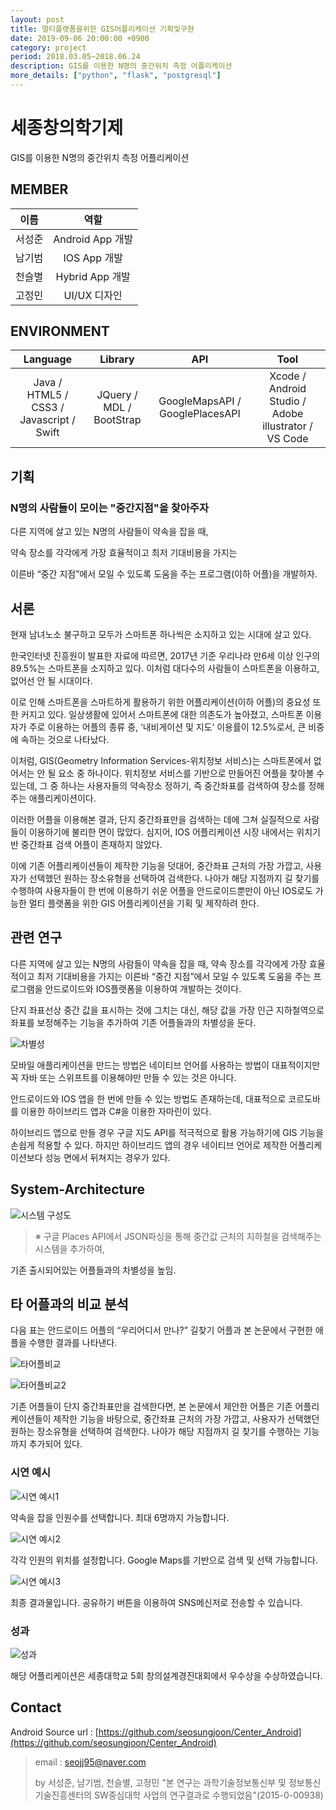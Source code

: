 ```yaml
---
layout: post
title: 멀티플랫폼을위한 GIS어플리케이션 기획및구현
date: 2019-09-06 20:00:00 +0900
category: project
period: 2018.03.05~2018.06.24
description: GIS를 이용한 N명의 중간위치 측정 어플리케이션
more_details: ["python", "flask", "postgresql"]
---
```


# 세종창의학기제

GIS를 이용한 N명의 중간위치 측정 어플리케이션

## MEMBER

이름 | 역할
:--: | :--:
서성준 | Android App 개발
남기범 | IOS App 개발
천슬별 | Hybrid App 개발
고정민 | UI/UX 디자인

## ENVIRONMENT

Language | Library | API | Tool
:---: | :---: | :---: | :---:
Java / HTML5 / CSS3 / Javascript / Swift | JQuery / MDL / BootStrap | GoogleMapsAPI / GooglePlacesAPI | Xcode / Android Studio / Adobe illustrator / VS Code

## 기획

### N명의 사람들이 모이는 "중간지점"을 찾아주자

다른 지역에 살고 있는 N명의 사람들이 약속을 잡을 때,

약속 장소를 각각에게 가장 효율적이고 최저 기대비용을 가지는 

이른바 “중간 지점”에서 모일 수 있도록 도움을 주는 프로그램(이하 어플)을 개발하자.

## 서론

현재 남녀노소 불구하고 모두가 스마트폰 하나씩은 소지하고 있는 시대에 살고 있다. 

한국인터넷 진흥원이 발표한 자료에 따르면, 2017년 기준 우리나라 만6세 이상 인구의 89.5%는 스마트폰을 소지하고 있다. 이처럼 대다수의 사람들이 스마트폰을 이용하고, 없어선 안 될 시대이다. 

이로 인해 스마트폰을 스마트하게 활용하기 위한 어플리케이션(이하 어플)의 중요성 또한 커지고 있다. 
일상생활에 있어서 스마트폰에 대한 의존도가 높아졌고, 스마트폰 이용자가 주로 이용하는 어플의 종류 중, ‘내비게이션 및 지도’ 이용률이 12.5%로서, 큰 비중에 속하는 것으로 나타났다. 

이처럼, GIS(Geometry Information Services-위치정보 서비스)는 스마트폰에서 없어서는 안 될 요소 중 하나이다. 위치정보 서비스를 기반으로 만들어진 어플을 찾아볼 수 있는데, 그 중 하나는 사용자들의 약속장소 정하기, 즉 중간좌표를 검색하여 장소를 정해주는 애플리케이션이다.

이러한 어플을 이용해본 결과, 단지 중간좌표만을 검색하는 데에 그쳐 실질적으로 사람들이 이용하기에 불리한 면이 많았다. 심지어, IOS 어플리케이션 시장 내에서는 위치기반 중간좌표 검색 어플이 존재하지 않았다.

이에 기존 어플리케이션들이 제작한 기능을 덧대어, 중간좌표 근처의 가장 가깝고, 사용자가 선택했던 원하는 장소유형을 선택하여 검색한다. 나아가 해당 지점까지 길 찾기를 수행하여 사용자들이 한 번에 이용하기 쉬운 어플을 안드로이드뿐만이 아닌 IOS로도 가능한 멀티 플랫폼을 위한 GIS 어플리케이션을 기획 및 제작하려 한다.

## 관련 연구

다른 지역에 살고 있는 N명의 사람들이 약속을 잡을 때, 약속 장소를 각각에게 가장 효율적이고 최저 기대비용을 가지는 이른바 “중간 지점”에서 모일 수 있도록 도움을 주는 프로그램을 안드로이드와 IOS플랫폼을 이용하여 개발하는 것이다.

단지 좌표선상  중간 값을 표시하는 것에 그치는 대신, 해당 값을 가장 인근 지하철역으로 좌표를 보정해주는 기능을 추가하여 기존 어플들과의 차별성을 둔다.

![차별성](/assets/img/project/GIS-App/near-subway.png)

모바일 애플리케이션을 만드는 방법은 네이티브 언어를 사용하는 방법이 대표적이지만 꼭 자바 또는 스위프트를 이용해야만 만들 수 있는 것은 아니다.

안드로이드와 IOS 앱을 한 번에 만들 수 있는 방법도 존재하는데, 대표적으로 코르도바를 이용한 하이브리드 앱과 C#을 이용한 자마린이 있다. 

하이브리드 앱으로 만들 경우 구글 지도 API를 적극적으로 활용 가능하기에 GIS 기능을 손쉽게 적용할 수 있다. 하지만 하이브리드 앱의 경우 네이티브 언어로 제작한 어플리케이션보다 성능 면에서 뒤쳐지는 경우가 있다.

## System-Architecture

![시스템 구성도](/assets/img/project/GIS-App/Sys-Arc.PNG)

> ※ 구글 Places API에서 JSON파싱을 통해 중간값 근처의 지하철을 검색해주는 시스템을 추가하여,

기존 출시되어있는 어플들과의 차별성을 높임.

## 타 어플과의 비교 분석

다음 표는 안드로이드 어플의 “우리어디서 만나?” 길찾기 어플과 본 논문에서 구현한 애플을 수행한 결과를 나타낸다.

![타어플비교](/assets/img/project/GIS-App/vs-otherapp.PNG)

![타어플비교2](/assets/img/project/GIS-App/vs-otherapp2.PNG)

기존 어플들이 단지 중간좌표만을 검색한다면, 본 논문에서 제안한 어플은 기존 어플리케이션들이 제작한 기능을 바탕으로, 중간좌표 근처의 가장 가깝고, 사용자가 선택했던 원하는 장소유형을 선택하여 검색한다. 나아가 해당 지점까지 길 찾기를 수행하는 기능까지 추가되어 있다.

### 시연 예시

![시연 예시1](/assets/img/project/GIS-App/test1.png)

약속을 잡을 인원수를 선택합니다. 최대 6명까지 가능합니다.

![시연 예시2](/assets/img/project/cardshare/test2.png)

각각 인원의 위치를 설정합니다. Google Maps를 기반으로 검색 및 선택 가능합니다.

![시연 예시3](/assets/img/project/cardshare/test3.png)

최종 결과물입니다. 공유하기 버튼을 이용하여 SNS메신저로 전송할 수 있습니다.

### 성과

![성과](/assets/img/project/cardshare/awards.png)

해당 어플리케이션은 세종대학교 5회 창의설계경진대회에서 우수상을 수상하였습니다.

## Contact

Android Source url : [https://github.com/seosungjoon/Center_Android](https://github.com/seosungjoon/Center_Android)

> email : seojj95@naver.com
>
> by 서성준, 남기범, 천슬별, 고정민
>"본 연구는 과학기술정보통신부 및 정보통신기술진흥센터의 SW중심대학 사업의 연구결과로 수행되었음"(2015-0-00938)